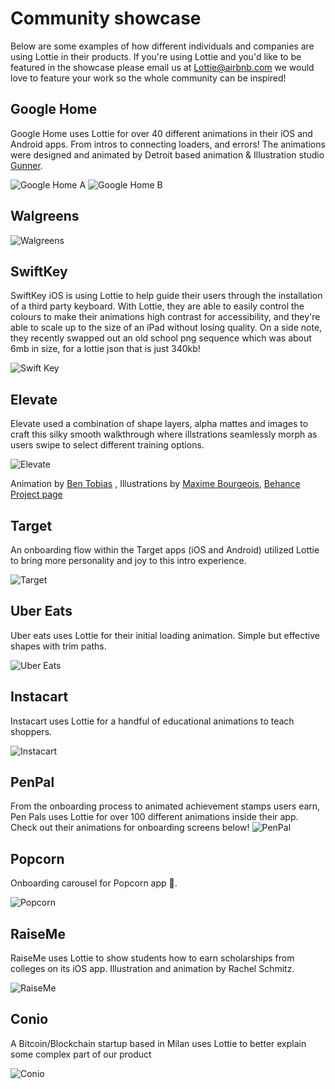 # Community showcase

Below are some examples of how different individuals and companies are using Lottie in their products. If you're using Lottie and you'd like to be featured in the showcase please email us at [Lottie@airbnb.com](Lottie@airbnb.com) we would love to feature your work so the whole community can be inspired!



## Google Home
Google Home uses Lottie for over 40 different animations in their iOS and Android apps. From intros to connecting loaders, and errors! The animations were designed and animated by Detroit based animation & Illustration studio [Gunner](http://www.gunner.work/).

![Google Home A](/images/ShowcaseGoogleHomeA.gif)
![Google Home B](/images/ShowcaseGoogleHomeB.gif)



## Walgreens

![Walgreens](/images/ShowcaseWalgreens.gif)


## SwiftKey
SwiftKey iOS is using Lottie to help guide their users through the installation of a third party keyboard. With Lottie, they are able to easily control the colours to make their animations high contrast for accessibility, and they're able to scale up to the size of an iPad without losing quality. On a side note, they recently swapped out an old school png sequence which was about 6mb in size, for a lottie json that is just 340kb!


![Swift Key](/images/ShowcaseSwiftKeyiOS.gif)



## Elevate
Elevate used a combination of shape layers, alpha mattes and images to craft this silky smooth walkthrough where illstrations seamlessly morph as users swipe to select different training options.

![Elevate](/images/ShowcaseElevate.gif)

Animation by [Ben Tobias](https://dribbble.com/shots/3474396-Custom-Training-Morph-Animations)
, Illustrations by [Maxime Bourgeois](https://dribbble.com/shots/3473117-Elevate-Custom-Training-Sessions-Animation), [Behance Project page](https://www.behance.net/gallery/51581275/ELEVATE-Custom-Training-Sessions)


## Target
An onboarding flow within the Target apps (iOS and Android) utilized Lottie to bring more personality and joy to this intro experience.

![Target](/images/ShowcaseTarget.gif)


## Uber Eats
Uber eats uses Lottie for their initial loading animation. Simple but effective shapes with trim paths.

![Uber Eats](/images/ShowcaseUberEats.gif)


## Instacart
Instacart uses Lottie for a handful of educational animations to teach shoppers.

![Instacart](/images/ShowcaseInstacart.gif)

## PenPal
From the onboarding process to animated achievement stamps  users earn, Pen Pals uses Lottie for over 100 different animations inside their app. Check out their  animations for onboarding screens below!
![PenPal](/images/ShowcasePenPal.gif)


## Popcorn
Onboarding carousel for Popcorn app 🍿.

![Popcorn](/images/ShowcasePopcorn.gif)


## RaiseMe
RaiseMe uses Lottie to show students how to earn scholarships from colleges on its iOS app. Illustration and animation by Rachel Schmitz.

![RaiseMe](/images/ShowcaseRaiseme.gif)


## Conio
A Bitcoin/Blockchain startup based in Milan uses  Lottie to better explain some complex part of our product

![Conio](/images/ShowcaseConio.gif)

